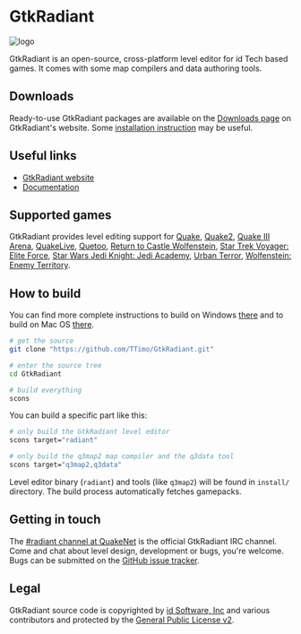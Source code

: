 GtkRadiant
==========

![logo](https://icculus.org/gtkradiant/images/logo-radiant.png)

GtkRadiant is an open-source, cross-platform level editor for id Tech based games. It comes with some map compilers and data authoring tools.

Downloads
---------

Ready-to-use GtkRadiant packages are available on the [Downloads page](http://icculus.org/gtkradiant/downloads.html) on GtkRadiant's website. Some [installation instruction](https://icculus.org/gtkradiant/installation.html) may be useful.

Useful links
------------

- [GtkRadiant website](https://icculus.org/gtkradiant/)
- [Documentation](https://icculus.org/gtkradiant/documentation.html)

Supported games
---------------

GtkRadiant provides level editing support for [Quake](https://en.wikipedia.org/wiki/Quake_(video_game)), [Quake2](https://en.wikipedia.org/wiki/Quake_II), [Quake III Arena](https://ioquake3.org), [QuakeLive](https://www.quakelive.com), [Quetoo](http://quetoo.org), [Return to Castle Wolfenstein](https://en.wikipedia.org/wiki/Return_to_Castle_Wolfenstein), [Star Trek Voyager: Elite Force](https://en.wikipedia.org/wiki/Star_Trek:_Voyager_–_Elite_Force), [Star Wars Jedi Knight: Jedi Academy](https://en.wikipedia.org/wiki/Star_Wars_Jedi_Knight:_Jedi_Academy), [Urban Terror](http://urbanterror.info), [Wolfenstein: Enemy Territory](http://www.splashdamage.com/content/wolfenstein-enemy-territory-barracks).

How to build
------------

You can find more complete instructions to build on Windows [there](https://icculus.org/gtkradiant/documentation/windows_compile_guide/) and to build on Mac OS [there](apple/README.md).

```sh
# get the source
git clone "https://github.com/TTimo/GtkRadiant.git"

# enter the source tree
cd GtkRadiant

# build everything
scons
```

You can build a specific part like this:

```sh
# only build the GtkRadiant level editor
scons target="radiant"

# only build the q3map2 map compiler and the q3data tool
scons target="q3map2,q3data"
```

Level editor binary (`radiant`) and tools (like `q3map2`) will be found in `install/` directory. 
The build process automatically fetches gamepacks.

Getting in touch
----------------

The [#radiant channel at QuakeNet](https://webchat.quakenet.org/?channels=radiant) is the official GtkRadiant IRC channel. Come and chat about level design, development or bugs, you're welcome. Bugs can be submitted on the [GitHub issue tracker](https://github.com/TTimo/GtkRadiant/issues).

Legal
-----

GtkRadiant source code is copyrighted by [id Software, Inc](http://idsoftware.com/) and various contributors and protected by the [General Public License v2](GPL).
